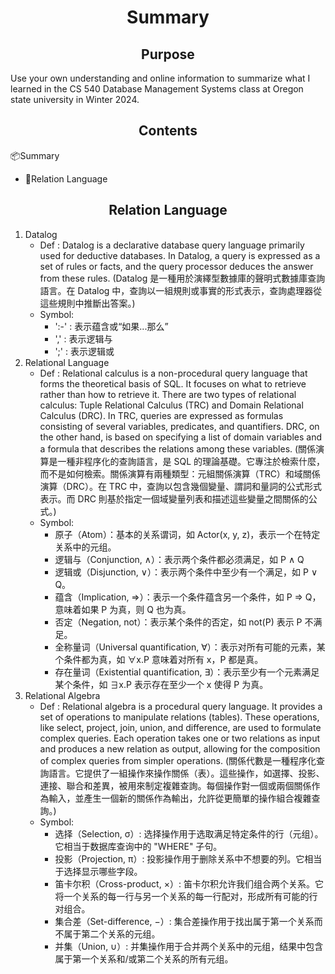 <h1 align = 'center'>Summary</h1>

<h2 align = 'center'>Purpose</h2>
<p>Use your own understanding and online information to summarize what I learned in the CS 540 Database Management Systems class at Oregon state university in Winter 2024.

<h2 align = "center">Contents</h2>
<div>
    <p>📦Summary</p>
    <ul>
        <li>📄Relation Language</li>
    </ul>
</div>

<h2 align = 'center'>Relation Language</h2>
    <ol>
        <li>Datalog
            <ul>
                <li>Def : Datalog is a declarative database query language primarily used for deductive databases. In Datalog, a query is expressed as a set of rules or facts, and the query processor deduces the answer from these rules. (Datalog 是一種用於演繹型數據庫的聲明式數據庫查詢語言。在 Datalog 中，查詢以一組規則或事實的形式表示，查詢處理器從這些規則中推斷出答案。)
                <li>Symbol:
                    <ul>
                        <li> ':-' : 表示蕴含或“如果...那么”
                        <li> ',' : 表示逻辑与
                        <li> ';' : 表示逻辑或
                    </ul>
            </ul>
        <li>Relational Language
            <ul>
                <li>Def : Relational calculus is a non-procedural query language that forms the theoretical basis of SQL. It focuses on what to retrieve rather than how to retrieve it. There are two types of relational calculus: Tuple Relational Calculus (TRC) and Domain Relational Calculus (DRC). In TRC, queries are expressed as formulas consisting of several variables, predicates, and quantifiers. DRC, on the other hand, is based on specifying a list of domain variables and a formula that describes the relations among these variables. (關係演算是一種非程序化的查詢語言，是 SQL 的理論基礎。它專注於檢索什麼，而不是如何檢索。關係演算有兩種類型：元組關係演算（TRC）和域關係演算（DRC）。在 TRC 中，查詢以包含幾個變量、謂詞和量詞的公式形式表示。而 DRC 則基於指定一個域變量列表和描述這些變量之間關係的公式。)
                <li>Symbol:
                    <ul>
                        <li> 原子（Atom）：基本的关系谓词，如 Actor(x, y, z)，表示一个在特定关系中的元组。
                        <li> 逻辑与（Conjunction, ∧）：表示两个条件都必须满足，如 P ∧ Q
                        <li> 逻辑或（Disjunction, ∨）：表示两个条件中至少有一个满足，如 P ∨ Q。
                        <li> 蕴含（Implication, ⇒）：表示一个条件蕴含另一个条件，如 P ⇒ Q，意味着如果 P 为真，则 Q 也为真。
                        <li> 否定（Negation, not）：表示某个条件的否定，如 not(P) 表示 P 不满足。
                        <li> 全称量词（Universal quantification, ∀）：表示对所有可能的元素，某个条件都为真，如 ∀x.P 意味着对所有 x，P 都是真。
                        <li> 存在量词（Existential quantification, ∃）：表示至少有一个元素满足某个条件，如 ∃x.P 表示存在至少一个 x 使得 P 为真。
                    </ul>
            </ul>
        <li>Relational Algebra
            <ul>
                <li>Def : Relational algebra is a procedural query language. It provides a set of operations to manipulate relations (tables). These operations, like select, project, join, union, and difference, are used to formulate complex queries. Each operation takes one or two relations as input and produces a new relation as output, allowing for the composition of complex queries from simpler operations. (關係代數是一種程序化查詢語言。它提供了一組操作來操作關係（表）。這些操作，如選擇、投影、連接、聯合和差異，被用來制定複雜查詢。每個操作對一個或兩個關係作為輸入，並產生一個新的關係作為輸出，允許從更簡單的操作組合複雜查詢。)
                <li>Symbol:
                    <ul>
                        <li> 选择（Selection, σ）: 选择操作用于选取满足特定条件的行（元组）。它相当于数据库查询中的 "WHERE" 子句。
                        <li> 投影（Projection, π）: 投影操作用于删除关系中不想要的列。它相当于选择显示哪些字段。
                        <li> 笛卡尔积（Cross-product, ×）: 笛卡尔积允许我们组合两个关系。它将一个关系的每一行与另一个关系的每一行配对，形成所有可能的行对组合。
                        <li> 集合差（Set-difference, −）: 集合差操作用于找出属于第一个关系而不属于第二个关系的元组。
                        <li> 并集（Union, ∪）: 并集操作用于合并两个关系中的元组，结果中包含属于第一个关系和/或第二个关系的所有元组。
                    </ul>
            </ul>
    </ol>

